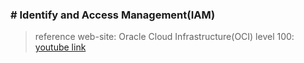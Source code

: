 ### # Identify and Access Management(IAM)


> reference web-site: Oracle Cloud Infrastructure(OCI) level 100: [youtube link](https://www.youtube.com/watch?v=eTSOyISOa44&list=PLKCk3OyNwIzvn8dpgrIKNdBOHT7AoMZlw)
